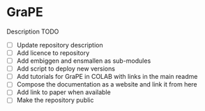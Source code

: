 # GraPE
Description TODO

- [ ] Update repository description
- [ ] Add licence to repository
- [ ] Add embiggen and ensmallen as sub-modules
- [ ] Add script to deploy new versions
- [ ] Add tutorials for GraPE in COLAB with links in the main readme
- [ ] Compose the documentation as a website and link it from here
- [ ] Add link to paper when available
- [ ] Make the repository public
